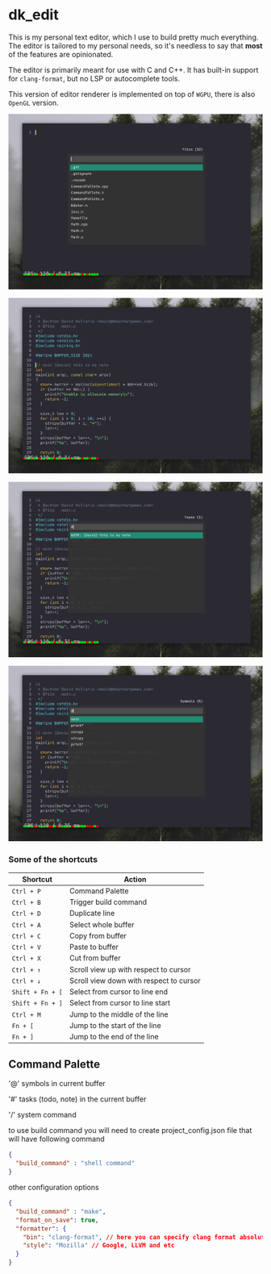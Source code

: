# dk_edit

This is my personal text editor, which I use to build pretty much everything. The editor is tailored to my personal needs, so it's needless to say that **most** of the features are opinionated.

The editor is primarily meant for use with C and C++. It has built-in support for `clang-format`, but no LSP or autocomplete tools.

This version of editor renderer is implemented on top of `WGPU`, there is also `OpenGL` version. 

![Screenshot](/screenshots/s0.png)

![Screenshot](/screenshots/s1.png)

![Screenshot](/screenshots/s2.png)

![Screenshot](/screenshots/s3.png)


### Some of the shortcuts

| **Shortcut**        | **Action**                                       |
|---------------------|--------------------------------------------------|
| `Ctrl + P`          | Command Palette                                  |
| `Ctrl + B`          | Trigger build command                            |
| `Ctrl + D`          | Duplicate line                                   |
| `Ctrl + A`          | Select whole buffer                              |
| `Ctrl + C`          | Copy from buffer                                 |
| `Ctrl + V`          | Paste to buffer                                  |
| `Ctrl + X`          | Cut from buffer                                  |
| `Ctrl + ↑`          | Scroll view up with respect to cursor            |
| `Ctrl + ↓`          | Scroll view down with respect to cursor          |
| `Shift + Fn + [`    | Select from cursor to line end                   |
| `Shift + Fn + ]`    | Select from cursor to line start                 |
| `Ctrl + M`          | Jump to the middle of the line                   |
| `Fn + [`            | Jump to the start of the line                    |
| `Fn + ]`            | Jump to the end of the line                      |


## Command Palette

'@' symbols in current buffer

'#' tasks (todo, note) in the current buffer

'/' system command


to use build command you will need to create project_config.json file that will have following command

```json
{
  "build_command" : "shell command"
}
```

other configuration options

```json
{
  "build_command" : "make",
  "format_on_save": true,
  "formatter": {
    "bin": "clang-format", // here you can specify clang format absolute path, if needed
    "style": "Mozilla" // Google, LLVM and etc
  }
}
```
